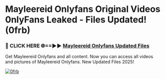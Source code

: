 # Mayleereid Onlyfans Original Videos 0nlyFans Leaked - Files Updated! (0frb)

<h3>🔴 CLICK HERE 🌐==►► <a href="https://tinyurl.com/ehrbuxhb" rel="nofollow">Mayleereid Onlyfans Updated Files</a></h3>

Get Mayleereid Onlyfans and all content. Now you can access all videos and pictures of Mayleereid Onlyfans. New Updated Files 2025!

[![0frb](https://i.imgur.com/lVYEuWS.gif)](https://tinyurl.com/ehrbuxhb)
